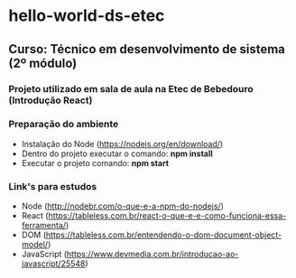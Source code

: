 # hello-world-ds-etec 

## Curso: Técnico em desenvolvimento de sistema (2º módulo)
### Projeto utilizado em sala de aula na Etec de Bebedouro (Introdução React)

### Preparação do ambiente
- Instalação do Node (https://nodejs.org/en/download/)
- Dentro do projeto executar o comando: **npm install**
- Executar o projeto comando: **npm start**

### Link's para estudos
- Node (http://nodebr.com/o-que-e-a-npm-do-nodejs/)
- React (https://tableless.com.br/react-o-que-e-e-como-funciona-essa-ferramenta/)
- DOM (https://tableless.com.br/entendendo-o-dom-document-object-model/)
- JavaScript (https://www.devmedia.com.br/introducao-ao-javascript/25548)
